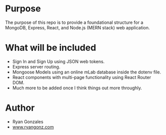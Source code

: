 # Purpose
The purpose of this repo is to provide a foundational structure for a MongoDB, Express, React, and Node.js (MERN stack) web application.

# What will be included
* Sign In and Sign Up using JSON web tokens.
* Express server routing.
* Mongoose Models using an online mLab database inside the dotenv file.
* React components with multi-page functionality using React Router DOM.
* Much more to be added once I think things out more throughly.

# Author
* Ryan Gonzales
* www.ryangonz.com